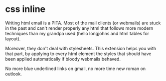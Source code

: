 css inline
======================

Writing html email is a PITA. 
Most of the mail clients (or webmails) are stuck in the past and can't render properly any html that follows more modern techniques than my grandpa used (hello longjohns and html tables for layout).

Moreover, they don't deal with stylesheets. 
This extension helps you with that part, by applying to every html element the styles that should have been applied automatically if bloody webmails behaved.

No more blue underlined links on gmail, no more time new roman on outlook.
